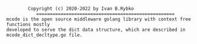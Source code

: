 			Copyright (c) 2020-2022 by Ivan B.Rybko
	    	   ===================================================
	mcode is the open source middleware golang library with context free functions mostly 
	developed to serve the dict data structure, which are described in mcode_dict_decltype.go file.



